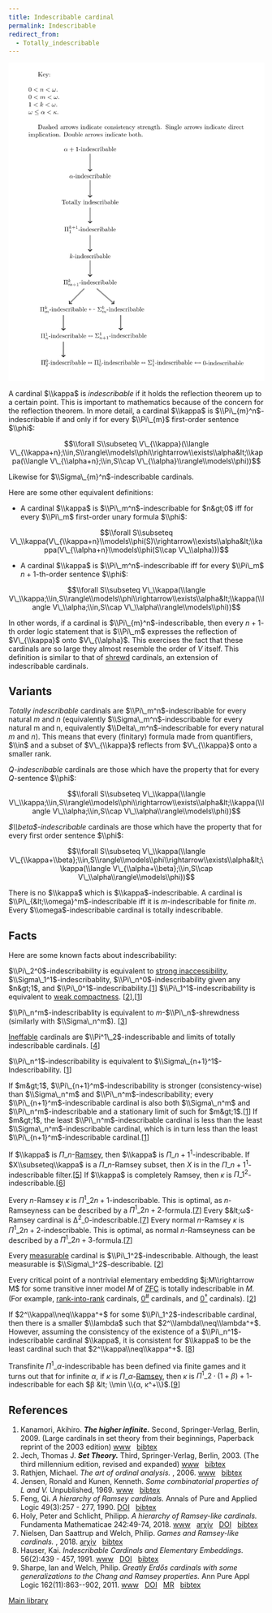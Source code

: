 ```yaml
---
title: Indescribable cardinal
permalink: Indescribable
redirect_from:
  - Totally_indescribable
---
```


![The Structure of Indescribability in Consistency Strength](assets/img/IndescribableStructure.png)

A cardinal $\\kappa$ is *indescribable* if it holds the reflection
theorem up to a certain point. This is important to mathematics because
of the concern for the reflection theorem. In more detail, a cardinal
$\\kappa$ is $\\Pi\_{m}^n$-indescribable if and only if for every
$\\Pi\_{m}$ first-order sentence $\\phi$:

$$\\forall S\\subseteq V\_{\\kappa}(\\langle
V\_{\\kappa+n};\\in,S\\rangle\\models\\phi\\rightarrow\\exists\\alpha&lt;\\kappa(\\langle
V\_{\\alpha+n};\\in,S\\cap V\_{\\alpha}\\rangle\\models\\phi))$$

Likewise for $\\Sigma\_{m}^n$-indescribable cardinals.

Here are some other equivalent definitions:

-   A cardinal $\\kappa$ is $\\Pi\_m^n$-indescribable for $n&gt;0$ iff
    for every $\\Pi\_m$ first-order unary formula $\\phi$:

$$\\forall S\\subseteq
V\_\\kappa(V\_{\\kappa+n}\\models\\phi(S)\\rightarrow\\exists\\alpha&lt;\\kappa(V\_{\\alpha+n}\\models\\phi(S\\cap
V\_\\alpha)))$$

-   A cardinal $\\kappa$ is $\\Pi\_m^n$-indescribable iff for every
    $\\Pi\_m$ $n+1$-th-order sentence $\\phi$:

$$\\forall S\\subseteq V\_\\kappa(\\langle
V\_\\kappa;\\in,S\\rangle\\models\\phi\\rightarrow\\exists\\alpha&lt;\\kappa(\\langle
V\_\\alpha;\\in,S\\cap V\_\\alpha\\rangle\\models\\phi))$$

In other words, if a cardinal is $\\Pi\_{m}^n$-indescribable, then every
$n+1$-th order logic statement that is $\\Pi\_m$ expresses the
reflection of $V\_{\\kappa}$ onto $V\_{\\alpha}$. This exercises the
fact that these cardinals are so large they almost resemble the order of
$V$ itself. This definition is similar to that of
[shrewd](Shrewd "Shrewd")
cardinals, an extension of indescribable cardinals.

## Variants

*Totally indescribable* cardinals are $\\Pi\_m^n$-indescribable for
every natural $m$ and $n$ (equivalently $\\Sigma\_m^n$-indescribable for
every natural m and n, equivalently $\\Delta\_m^n$-indescribable for
every natural $m$ and $n$). This means that every (finitary) formula
made from quantifiers, $\\in$ and a subset of $V\_{\\kappa}$ reflects
from $V\_{\\kappa}$ onto a smaller rank.

*$Q$-indescribable* cardinals are those which have the property that for
every $Q$-sentence $\\phi$:

$$\\forall S\\subseteq V\_\\kappa(\\langle
V\_\\kappa;\\in,S\\rangle\\models\\phi\\rightarrow\\exists\\alpha&lt;\\kappa(\\langle
V\_\\alpha;\\in,S\\cap V\_\\alpha\\rangle\\models\\phi))$$

*$\\beta$-indescribable* cardinals are those which have the property
that for every first order sentence $\\phi$:

$$\\forall S\\subseteq V\_\\kappa(\\langle
V\_{\\kappa+\\beta};\\in,S\\rangle\\models\\phi\\rightarrow\\exists\\alpha&lt;\\kappa(\\langle
V\_{\\alpha+\\beta};\\in,S\\cap V\_\\alpha\\rangle\\models\\phi))$$

There is no $\\kappa$ which is $\\kappa$-indescribable. A cardinal is
$\\Pi\_{&lt;\\omega}^m$-indescribable iff it is $m$-indescribable for
finite $m$. Every $\\omega$-indescribable cardinal is totally
indescribable.

## Facts

Here are some known facts about indescribability:

$\\Pi\_2^0$-indescribability is equivalent to [strong
inaccessibility](Inaccessible "Inaccessible"),
$\\Sigma\_1^1$-indescribablity, $\\Pi\_n^0$-indescribability given any
$n&gt;1$, and
$\\Pi\_0^1$-indescribability.\[[1](#bibkey_Kanamori2009:HigherInfinite)\]
$\\Pi\_1^1$-indescribability is equivalent to [weak
compactness](Weakly_compact "Weakly compact").
\[[2](#bibkey_Jech2003:SetTheory)\],\[[1](#bibkey_Kanamori2009:HigherInfinite)\]

$\\Pi\_n^m$-indescribablity is equivalent to $m$-$\\Pi\_n$-shrewdness
(similarly with $\\Sigma\_n^m$).
\[[3](#bibkey_Rathjen2006:OrdinalAnalysis)\]

[Ineffable](Ineffable "Ineffable")
cardinals are $\\Pi^1\_2$-indescribable and limits of totally
indescribable cardinals. \[[4](#bibkey_JensenKunen1969:Ineffable)\]

$\\Pi\_n^1$-indescribability is equivalent to
$\\Sigma\_{n+1}^1$-Indescribability.
\[[1](#bibkey_Kanamori2009:HigherInfinite)\]

If $m&gt;1$, $\\Pi\_{n+1}^m$-indescribability is stronger
(consistency-wise) than $\\Sigma\_n^m$ and $\\Pi\_n^m$-indescribability;
every $\\Pi\_{n+1}^m$-indescribable cardinal is also both $\\Sigma\_n^m$
and $\\Pi\_n^m$-indescribable and a stationary limit of such for
$m&gt;1$.\[[1](#bibkey_Kanamori2009:HigherInfinite)\] If $m&gt;1$, the
least $\\Pi\_n^m$-indescribable cardinal is less than the least
$\\Sigma\_n^m$-indescribable cardinal, which is in turn less than the
least $\\Pi\_{n+1}^m$-indescribable
cardinal.\[[1](#bibkey_Kanamori2009:HigherInfinite)\]

If $\\kappa$ is
$Π\_n$-[Ramsey](Ramsey "Ramsey"),
then $\\kappa$ is $Π\_{n+1}^1$-indescribable. If $X\\subseteq\\kappa$ is
a $Π\_n$-Ramsey subset, then $X$ is in the $Π\_{n+1}^1$-indescribable
filter.\[[5](#bibkey_Feng1990:HierarchyRamsey)\] If $\\kappa$ is
completely Ramsey, then $κ$ is
$Π\_1^2$-indescribable.\[[6](#bibkey_HolySchlicht2017:HierarchyRamseylike)\]

Every $n$-Ramsey $κ$ is $Π^1\_{2 n+1}$-indescribable. This is optimal,
as $n$-Ramseyness can be described by a
$Π^1\_{2n+2}$-formula.\[[7](#bibkey_NielsenWelch2018:GamesRamseylike)\]
Every $&lt;ω$-Ramsey cardinal is
$∆^2\_0$-indescribable.\[[7](#bibkey_NielsenWelch2018:GamesRamseylike)\]
Every normal $n$-Ramsey $κ$ is $Π^1\_{2 n+2}$-indescribable. This is
optimal, as normal $n$-Ramseyness can be described by a $Π^1\_{2
n+3}$-formula.\[[7](#bibkey_NielsenWelch2018:GamesRamseylike)\]

Every
[measurable](Measurable "Measurable")
cardinal is $\\Pi\_1^2$-indescribable. Although, the least measurable is
$\\Sigma\_1^2$-describable. \[[2](#bibkey_Jech2003:SetTheory)\]

Every critical point of a nontrivial elementary embedding
$j:M\\rightarrow M$ for some transitive inner model $M$ of
[ZFC](ZFC "ZFC") is totally
indescribable in $M$. (For example,
<a href="Rank-into-rank" class="mw-redirect" title="Rank-into-rank">rank-into-rank</a>
cardinals,
<a href="Zero_sharp" class="mw-redirect" title="Zero sharp">$0^{\#}$</a>
cardinals, and
<a href="Zero_dagger" class="mw-redirect" title="Zero dagger">$0^{\dagger}$</a>
cardinals). \[[2](#bibkey_Jech2003:SetTheory)\]

If $2^\\kappa\\neq\\kappa^+$ for some $\\Pi\_1^2$-indescribable
cardinal, then there is a smaller $\\lambda$ such that
$2^\\lambda\\neq\\lambda^+$. However, assuming the consistency of the
existence of a $\\Pi\_n^1$-indescribable cardinal $\\kappa$, it is
consistent for $\\kappa$ to be the least cardinal such that
$2^\\kappa\\neq\\kappa^+$.
\[[8](#bibkey_Hauser1991:IndescribableElementaryEmbeddings)\]

  
Transfinite $Π^1\_α$-indescribable has been defined via finite games and
it turns out that for infinite $α$, if $κ$ is
$Π\_α$-[Ramsey](Ramsey "Ramsey"),
then $κ$ is $Π^1\_{2 ·(1+β)+ 1}$-indescribable for each $β &lt; \\min
\\{α, κ^+\\}$.\[[9](#bibkey_SharpeWelch2011:GreatlyErdosChang)\]

## References

1.  <span id="bibkey_Kanamori2009:HigherInfinite">Kanamori, Akihiro.
    ***The higher infinite.*** Second, Springer-Verlag, Berlin, 2009.
    (Large cardinals in set theory from their beginnings, Paperback
    reprint of the 2003 edition)
    <a href="https://link.springer.com/book/10.1007%2F978-3-540-88867-3" class="extiw">www</a>   <a href="javascript:bibpopup(&#39;@book%7BKanamori2009:HigherInfinite,%20%20%20%20AUTHOR%20=%20%7BKanamori,%20Akihiro%7D,%3Cbr%3E%20%20%20%20%20TITLE%20=%20%7BThe%20higher%20infinite%7D,%3Cbr%3E%20%20%20%20SERIES%20=%20%7BSpringer%20Monographs%20in%20Mathematics%7D,%3Cbr%3E%20%20%20EDITION%20=%20%7BSecond%7D,%3Cbr%3E%20%20%20%20%20%20NOTE%20=%20%7BLarge%20cardinals%20in%20set%20theory%20from%20their%20beginnings,%20%20%20%20%20%20%20%20%20%20%20%20%20%20Paperback%20reprint%20of%20the%202003%20edition%7D,%3Cbr%3E%20PUBLISHER%20=%20%7BSpringer-Verlag%7D,%3Cbr%3E%20%20%20ADDRESS%20=%20%7BBerlin%7D,%3Cbr%3E%20%20%20%20%20%20YEAR%20=%20%7B2009%7D,%3Cbr%3E%20%20%20%20%20PAGES%20=%20%7Bxxii+536%7D,%3Cbr%3E%20%20%20%20%20%20%20URL%20=%20%7Bhttps://link.springer.com/book/10.1007%2F978-3-540-88867-3%7D%7D&#39;)" class="bibtex">bibtex</a></span>
2.  <span id="bibkey_Jech2003:SetTheory">Jech, Thomas J. ***Set
    Theory.*** Third, Springer-Verlag, Berlin, 2003. (The third
    millennium edition, revised and expanded)
    <a href="https://logic.wikischolars.columbia.edu/file/view/Jech%2C+T.+J.+%282003%29.+Set+Theory+%28The+3rd+millennium+ed.%29.pdf" class="extiw">www</a>   <a href="javascript:bibpopup(&#39;@book%7BJech2003:SetTheory,%20%20%20%20AUTHOR%20=%20%7BJech,%20Thomas%20J.%7D,%3Cbr%3E%20%20%20%20TITLE%20=%20%7BSet%20Theory%7D,%3Cbr%3E%20%20%20%20SERIES%20=%20%7BSpringer%20Monographs%20in%20Mathematics%7D,%3Cbr%3E%20%20%20%20%20%20NOTE%20=%20%7BThe%20third%20millennium%20edition,%20revised%20and%20expanded%7D,%3Cbr%3E%20PUBLISHER%20=%20%7BSpringer-Verlag%7D,%3Cbr%3E%20%20%20%20%20EDITION%20=%20%7BThird%7D,%3Cbr%3E%20%20%20%20%20ADDRESS%20=%20%7BBerlin%7D,%3Cbr%3E%20%20%20%20%20YEAR%20=%20%7B2003%7D,%3Cbr%3E%20%20%20%20%20URL%20=%20%7Bhttps://logic.wikischolars.columbia.edu/file/view/Jech%2C+T.+J.+%282003%29.+Set+Theory+%28The+3rd+millennium+ed.%29.pdf%7D,%3Cbr%3E%7D&#39;)" class="bibtex">bibtex</a></span>
3.  <span id="bibkey_Rathjen2006:OrdinalAnalysis">Rathjen, Michael. *The
    art of ordinal analysis.* , 2006.
    <a href="http://www.icm2006.org/proceedings/Vol_II/contents/ICM_Vol_2_03.pdf" class="extiw">www</a>   <a href="javascript:bibpopup(&#39;@article%7BRathjen2006:OrdinalAnalysis,%20%20%20%20AUTHOR%20=%20%7BRathjen,%20Michael%7D.%20%20%20%20TITLE%20=%20%7BThe%20art%20of%20ordinal%20analysis%7D,%3Cbr%3E%20%20%20%20%20YEAR%20=%20%7B2006%7D,%3Cbr%3E%20%20%20%20%20URL%20=%20%7Bhttp://www.icm2006.org/proceedings/Vol_II/contents/ICM_Vol_2_03.pdf%7D%7D&#39;)" class="bibtex">bibtex</a></span>
4.  <span id="bibkey_JensenKunen1969:Ineffable">Jensen, Ronald and
    Kunen, Kenneth. *Some combinatorial properties of $L$ and $V$.*
    Unpublished, 1969.
    <a href="http://www.mathematik.hu-berlin.de/~raesch/org/jensen.html" class="extiw">www</a>   <a href="javascript:bibpopup(&#39;@unpublished%7BJensenKunen1969:Ineffable,AUTHOR=%7BJensen,%20Ronald%20and%20Kunen,%20Kenneth%7D,%3Cbr%3ETITLE=%7BSome%20combinatorial%20properties%20of%20$L$%20and%20$V$%7D,%3Cbr%3EYEAR=%7B1969%7D,%3Cbr%3EURL=%7Bhttp://www.mathematik.hu-berlin.de/~raesch/org/jensen.html%7D,%3Cbr%3E%7D&#39;)" class="bibtex">bibtex</a></span>
5.  <span id="bibkey_Feng1990:HierarchyRamsey">Feng, Qi. *A hierarchy of
    Ramsey cardinals.* Annals of Pure and Applied Logic 49(3):257 -
    277, 1990.
    <a href="http://dx.doi.org/10.1016/0168-0072(90)90028-Z" class="extiw">DOI</a>   <a href="javascript:bibpopup(&#39;@article%7BFeng1990:HierarchyRamsey,title%20=%20%22A%20hierarchy%20of%20Ramsey%20cardinals%22,journal%20=%20%22Annals%20of%20Pure%20and%20Applied%20Logic%22,volume%20=%20%2249%22,number%20=%20%223%22,pages%20=%20%22257%20-%20277%22,year%20=%20%221990%22,issn%20=%20%220168-0072%22,doi%20=%20%2210.1016/0168-0072(90)90028-Z%22,author%20=%20%22Feng,%20Qi%22,%7D&#39;)" class="bibtex">bibtex</a></span>
6.  <span id="bibkey_HolySchlicht2017:HierarchyRamseylike">Holy, Peter
    and Schlicht, Philipp. *A hierarchy of Ramsey-like cardinals.*
    Fundamenta Mathematicae 242:49-74, 2018.
    <a href="https://research-information.bristol.ac.uk/files/185938606/1710.10043.pdf" class="extiw">www</a>   <a href="http://web.archive.org/web/20191005075106/http://arxiv.org/abs/1710.10043" class="extiw">arχiv</a>   <a href="http://web.archive.org/web/20191005075106/http://dx.doi.org/10.4064/fm396-9-2017" class="extiw">DOI</a>   <a href="javascript:bibpopup(&#39;@article%7BHolySchlicht2017:HierarchyRamseylike,%20%20%20%20author%20=%20%7BHoly,%20Peter%20and%20Schlicht,%20Philipp%7D,%3Cbr%3E%20%20%20%20%20%20%20%20%20title%20=%20%7BA%20hierarchy%20of%20Ramsey-like%20cardinals%7D,%3Cbr%3E%20%20%20%20%20%20%20%20year%20=%20%7B2018%7D,%3Cbr%3E%20%20%20eprint%20=%20%7B1710.10043%7D,%3Cbr%3E%20%20%20%20%20%20doi%20=%20%7B10.4064/fm396-9-2017%7D,%3Cbr%3E%20%20journal%20=%20%7BFundamenta%20Mathematicae%7D,%3Cbr%3E%20%20%20volume%20=%20%7B242%7D,%3Cbr%3E%20%20%20%20pages%20=%20%7B49-74%7D,%3Cbr%3E%20%20%20%20%20%20url%20=%20%7Bhttps://research-information.bristol.ac.uk/files/185938606/1710.10043.pdf%7D%7D&#39;)" class="bibtex">bibtex</a></span>
7.  <span id="bibkey_NielsenWelch2018:GamesRamseylike">Nielsen, Dan
    Saattrup and Welch, Philip. *Games and Ramsey-like cardinals.*
    , 2018.
    <a href="http://arxiv.org/abs/1804.10383" class="extiw">arχiv</a>   <a href="javascript:bibpopup(&#39;@article%7BNielsenWelch2018:GamesRamseylike,%20%20%20%20author%20=%20%7BNielsen,%20Dan%20Saattrup%20and%20Welch,%20Philip%7D,%3Cbr%3E%20%20%20%20%20%20%20%20%20title%20=%20%7BGames%20and%20Ramsey-like%20cardinals%7D,%3Cbr%3E%20%20%20%20%20%20%20%20year%20=%20%7B2018%7D,%3Cbr%3E%20%20%20%20%20eprint%20=%20%7B1804.10383%7D,%3Cbr%3E%7D&#39;)" class="bibtex">bibtex</a></span>
8.  <span
    id="bibkey_Hauser1991:IndescribableElementaryEmbeddings">Hauser,
    Kai. *Indescribable Cardinals and Elementary Embeddings.*
    56(2):439 - 457, 1991.
    <a href="www.jstor.org/stable/2274692" class="extiw">www</a>   <a href="http://dx.doi.org/10.2307/2274692" class="extiw">DOI</a>   <a href="javascript:bibpopup(&#39;@article%7BHauser1991:IndescribableElementaryEmbeddings,%20%20%20AUTHOR%20=%20%7BHauser,%20Kai%7D,%3Cbr%3E%20%20%20TITLE%20=%20%7BIndescribable%20Cardinals%20and%20Elementary%20Embeddings%7D,%3Cbr%3E%20%20%20VOLUME%20=%20%7B56%7D,%3Cbr%3E%20%20%20NUMBER%20=%20%7B2%7D,%3Cbr%3E%20%20%20PAGES%20=%20%7B439%20-%20457%7D%20%20%20YEAR%20=%20%7B1991%7D,%3Cbr%3E%20%20%20DOI%20=%20%7B10.2307/2274692%7D,%3Cbr%3E%20%20%20URL%20=%20%7Bwww.jstor.org/stable/2274692%7D%7D&#39;)" class="bibtex">bibtex</a></span>
9.  <span id="bibkey_SharpeWelch2011:GreatlyErdosChang">Sharpe, Ian and
    Welch, Philip. *Greatly Erdős cardinals with some generalizations to
    the Chang and Ramsey properties.* Ann Pure Appl Logic
    162(11):863--902, 2011.
    <a href="http://dx.doi.org/10.1016/j.apal.2011.04.002" class="extiw">www</a>   <a href="http://web.archive.org/web/20191005075106/http://dx.doi.org/10.1016/j.apal.2011.04.002" class="extiw">DOI</a>   <a href="http://web.archive.org/web/20191005075106/http://www.ams.org/mathscinet-getitem?mr=2817562" class="extiw">MR</a>   <a href="javascript:bibpopup(&#39;@article%20%7BSharpeWelch2011:GreatlyErdosChang,%20%20%20%20AUTHOR%20=%20%7BSharpe,%20Ian%20and%20Welch,%20Philip%7D,%3Cbr%3E%20%20%20%20%20TITLE%20=%20%7BGreatly%20Erdős%20cardinals%20with%20some%20generalizations%20to%20%20%20%20%20%20%20%20%20%20%20%20%20%20the%20Chang%20and%20Ramsey%20properties%7D,%3Cbr%3E%20%20%20JOURNAL%20=%20%7BAnn.%20Pure%20Appl.%20Logic%7D,%3Cbr%3E%20%20FJOURNAL%20=%20%7BAnnals%20of%20Pure%20and%20Applied%20Logic%7D,%3Cbr%3E%20%20%20%20VOLUME%20=%20%7B162%7D,%3Cbr%3E%20%20%20%20%20%20YEAR%20=%20%7B2011%7D,%3Cbr%3E%20%20%20%20NUMBER%20=%20%7B11%7D,%3Cbr%3E%20%20%20%20%20PAGES%20=%20%7B863--902%7D,%3Cbr%3E%20%20%20%20%20%20ISSN%20=%20%7B0168-0072%7D,%3Cbr%3E%20%20%20%20%20CODEN%20=%20%7BAPALD7%7D,%3Cbr%3E%20%20%20MRCLASS%20=%20%7B03E04%20(03E35%2003E45%2003E55)%7D,%3Cbr%3E%20%20MRNUMBER%20=%20%7B2817562%7D,%3Cbr%3E%20%20%20%20%20%20%20DOI%20=%20%7B10.1016/j.apal.2011.04.002%7D,%3Cbr%3E%20%20%20%20%20%20%20URL%20=%20%7Bhttp://dx.doi.org/10.1016/j.apal.2011.04.002%7D,%3Cbr%3E%7D&#39;)" class="bibtex">bibtex</a></span>

[Main
library](Library "Library")


